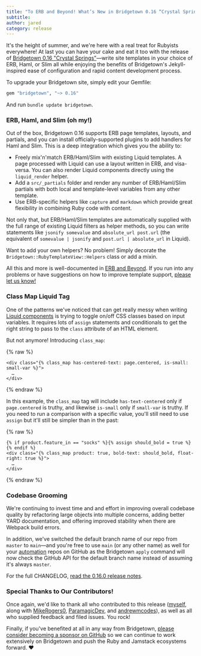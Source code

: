 ```yaml
---
title: "To ERB and Beyond! What’s New in Bridgetown 0.16 “Crystal Springs”"
subtitle: 
author: jared
category: release
---
```


It's the height of summer, and we're here with a real treat for Rubyists everywhere! At last you can have your cake and eat it too with the release of [Bridgetown 0.16 "Crystal Springs"](https://github.com/bridgetownrb/bridgetown/releases/tag/v0.16.0)—write site templates in your choice of ERB, Haml, or Slim all while enjoying the benefits of Bridgetown's Jekyll-inspired ease of configuration and rapid content development process.

To upgrade your Bridgetown site, simply edit your Gemfile:

```ruby
gem "bridgetown", "~> 0.16"
```

And run `bundle update bridgetown`.

### ERB, Haml, and Slim (oh my!)

Out of the box, Bridgetown 0.16 supports ERB page templates, layouts, and partials, and you can install officially-supported plugins to add handlers for Haml and Slim. This is a deep integration which gives you the ability to:

* Freely mix'n'match ERB/Haml/Slim with existing Liquid templates. A page processed with Liquid can use a layout written in ERB, and visa-versa. You can also render Liquid components directly using the `liquid_render` helper.
* Add a `src/_partials` folder and render any number of ERB/Haml/Slim partials with both local and template-level variables from any other template.
* Use ERB-specific helpers like `capture` and `markdown` which provide great flexibility in combining Ruby code with content.

Not only that, but ERB/Haml/Slim templates are automatically supplied with the full range of existing Liquid filters as helper methods, so you can write statements like `jsonify somevalue` and `absolute_url post.url` (the equivalent of `somevalue | jsonify` and `post.url | absolute_url` in Liquid).

Want to add your own helpers? No problem! Simply decorate the `Bridgetown::RubyTemplateView::Helpers` class or add a mixin.

All this and more is well-documented in [ERB and Beyond](/docs/erb-and-beyond). If you run into any problems or have suggestions on how to improve template support, [please let us know!](/docs/community)

### Class Map Liquid Tag

One of the patterns we've noticed that can get really messy when writing [Liquid components](/docs/components) is trying to toggle on/off CSS classes based on input variables. It requires lots of `assign` statements and conditionals to get the right string to pass to the `class` attribute of an HTML element.

But not anymore! Introducing `class_map`:

{% raw %}
```liquid
<div class="{% class_map has-centered-text: page.centered, is-small: small-var %}">
  …
</div>
```
{% endraw %}

In this example, the `class_map` tag will include `has-text-centered` only if `page.centered` is truthy, and likewise `is-small` only if `small-var` is truthy. If you need to run a comparison with a specific value, you'll still need to use `assign` but it'll still be simpler than in the past:

{% raw %}
```liquid
{% if product.feature_in == "socks" %}{% assign should_bold = true %}{% endif %}
<div class="{% class_map product: true, bold-text: should_bold, float-right: true %}">
  …
</div>
```
{% endraw %}

### Codebase Grooming

We're continuing to invest time and and effort in improving overall codebase quality by refactoring large objects into multiple concerns, adding better YARD documentation, and offering improved stability when there are Webpack build errors.

In addition, we've switched the default branch name of our repo from `master` to `main`—and you're free to use `main` (or any other name) as well for your [automation](/docs/automations) repos on GitHub as the Bridgetown `apply` command will now check the GitHub API for the default branch name instead of assuming it's always `master`.

For the full CHANGELOG, [read the 0.16.0 release notes](https://github.com/bridgetownrb/bridgetown/releases/tag/v0.16.0).

### Special Thanks to Our Contributors!

Once again, we'd like to thank all who contributed to this release ([myself](https://github.com/jaredcwhite), along with [MikeRogers0](https://github.com/MikeRogers0), [ParamagicDev](https://github.com/ParamagicDev), and [andrewmcodes](https://github.com/andrewmcodes)), as well as all who supplied feedback and filed issues. You rock!

Finally, if you've benefited at all in any way from Bridgetown, [please consider becoming a sponsor on GitHub](https://github.com/sponsors/jaredcwhite) so we can continue to work extensively on Bridgetown and push the Ruby and Jamstack ecosystems forward. ❤️
